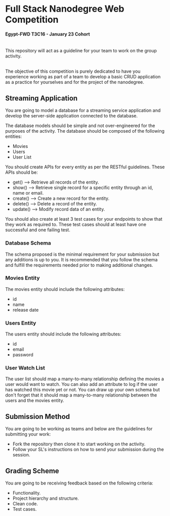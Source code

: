 # Full Stack Nanodegree Web Competition

#### Egypt-FWD T3C16 - January 23 Cohort

<br>
This repository will act as a guideline for your team to work on the group activity.
<br>
<br>

The objective of this competition is purely dedicated to have you experience working as part of a team to develop a basic CRUD application as a practice for yourselves and for the project of the nanodegree.

## Streaming Application

You are going to model a database for a streaming service application and develop the server-side application connected to the database.

The database models should be simple and not over-engineered for the purposes of the activity. The database should be composed of the following entities:

- Movies
- Users
- User List

You should create APIs for every entity as per the RESTful guidelines. These APIs should be:

- get() --> Retrieve all records of the entity.
- show() --> Retrieve single record for a specific entity through an id, name or email.
- create() --> Create a new record for the entity.
- delete() --> Delete a record of the entity.
- update() --> Modify record data of an entity.

You should also create at least 3 test cases for your endpoints to show that they work as required to. These test cases should at least have one successful and one failing test.

### Database Schema

The schema proposed is the minimal requirement for your submission but any additions is up to you. It is recommended that you follow the schema and fulfill the requirements needed prior to making additional changes.

### Movies Entity

The movies entity should include the following attributes:

- id
- name
- release date

### Users Entity

The users entity should include the following attributes:

- id
- email
- password

### User Watch List

The user list should map a many-to-many relationship defining the movies a user would want to watch. You can also add an attribute to log if the user has watched this movie yet or not. You can draw up your own schema but don't forget that it should map a many-to-many relationship between the users and the movies entity.

## Submission Method

You are going to be working as teams and below are the guidelines for submitting your work:

- Fork the repository then clone it to start working on the activity.
- Follow your SL's instructions on how to send your submission during the session.

## Grading Scheme

You are going to be receiving feedback based on the following criteria:

- Functionality.
- Project hierarchy and structure.
- Clean code.
- Test cases.
